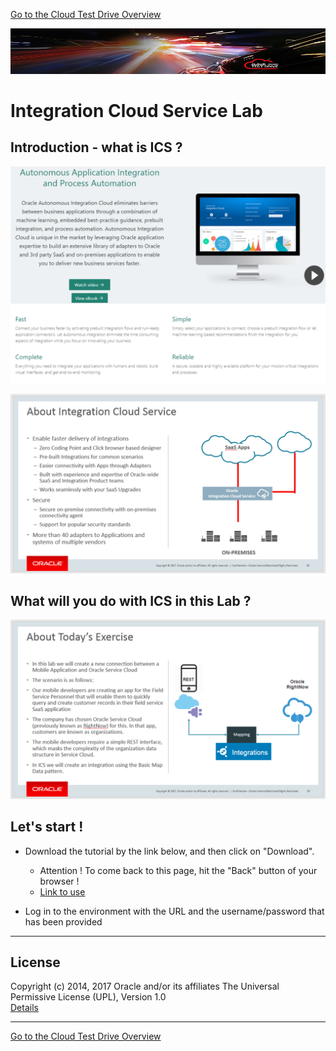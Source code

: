 [Go to the Cloud Test Drive Overview](../README.md)

![](../../common/images/customer.logo2.png)

# Integration Cloud Service Lab #

## Introduction - what is ICS ? ##

![](images/OIC.png)

![](images/AboutICS.PNG)

## What will you do with ICS in this Lab ? ##

![](images/ICSExercise.PNG)

## Let's start ! ##

+ Download the tutorial by the link below, and then click on "Download". 
  - Attention ! To come back to this page, hit the "Back" button of your browser !
  - [Link to use](ICS%20Lab%20-%20Basic%20Data%20Mapping%20-%20v17.docx)

+ Log in to the environment with the URL and the username/password that has been provided

---

## License ##
Copyright (c) 2014, 2017 Oracle and/or its affiliates
The Universal Permissive License (UPL), Version 1.0   
[Details](../../LICENSE.md)

---
[Go to the Cloud Test Drive Overview](../README.md)
